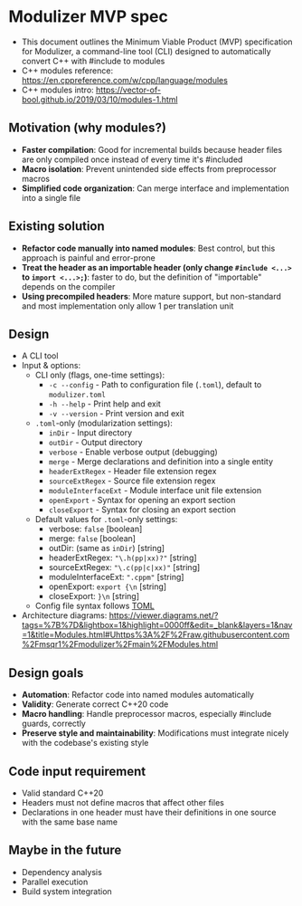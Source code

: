 # Modulizer MVP spec
- This document outlines the Minimum Viable Product (MVP) specification for Modulizer, a command-line tool (CLI) designed to automatically convert C++ with #include to modules
- C++ modules reference: https://en.cppreference.com/w/cpp/language/modules
- C++ modules intro: https://vector-of-bool.github.io/2019/03/10/modules-1.html

## Motivation (why modules?)
- **Faster compilation**: Good for incremental builds because header files are only compiled once instead of every time it's #included
- **Macro isolation**: Prevent unintended side effects from preprocessor macros
- **Simplified code organization**: Can merge interface and implementation into a single file

## Existing solution 
- **Refactor code manually into named modules**: Best control, but this approach is painful and error-prone
- **Treat the header as an importable header (only change ```#include <...>``` to ```import <...>;```)**: faster to do, but the definition of "importable" depends on the compiler
- **Using precompiled headers**: More mature support, but non-standard and most implementation only allow 1 per translation unit

## Design
- A CLI tool
- Input & options:
    - CLI only (flags, one-time settings): 
        -  ```-c --config``` - Path to configuration file (```.toml```), default to ```modulizer.toml```
        -  ```-h --help``` - Print help and exit
        -  ```-v --version``` - Print version and exit
    - ```.toml```-only (modularization settings):
        - ```inDir``` - Input directory
        - ```outDir``` - Output directory
        - ```verbose``` - Enable verbose output (debugging)
        - ```merge``` - Merge declarations and definition into a single entity
        - ```headerExtRegex``` - Header file extension regex
        - ```sourceExtRegex``` - Source file extension regex
        - ```moduleInterfaceExt``` - Module interface unit file extension
        - ```openExport``` - Syntax for opening an export section
        - ```closeExport``` - Syntax for closing an export section
    - Default values for ```.toml```-only settings:
        - verbose: ```false``` [boolean]
        - merge: ```false``` [boolean]
        - outDir: (same as ```inDir```) [string]
        - headerExtRegex: ```"\.h(pp|xx)?"``` [string]
        - sourceExtRegex: ```"\.c(pp|c|xx)"``` [string]
        - moduleInterfaceExt: ```".cppm"``` [string]
        - openExport: ```export {\n``` [string]
        - closeExport: ```}\n``` [string]
    - Config file syntax follows [TOML](https://toml.io/en)
- Architecture diagrams: https://viewer.diagrams.net/?tags=%7B%7D&lightbox=1&highlight=0000ff&edit=_blank&layers=1&nav=1&title=Modules.html#Uhttps%3A%2F%2Fraw.githubusercontent.com%2Fmsqr1%2Fmodulizer%2Fmain%2FModules.html

## Design goals
- **Automation**: Refactor code into named modules automatically
- **Validity**: Generate correct C++20 code
- **Macro handling**: Handle preprocessor macros, especially #include guards, correctly
- **Preserve style and maintainability**: Modifications must integrate nicely with the codebase's existing style

## Code input requirement
- Valid standard C++20
- Headers must not define macros that affect other files
- Declarations in one header must have their definitions in one source with the same base name

## Maybe in the future
- Dependency analysis
- Parallel execution
- Build system integration
